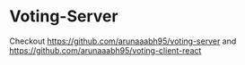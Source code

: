 # Voting-Server

Checkout https://github.com/arunaaabh95/voting-server and https://github.com/arunaaabh95/voting-client-react
